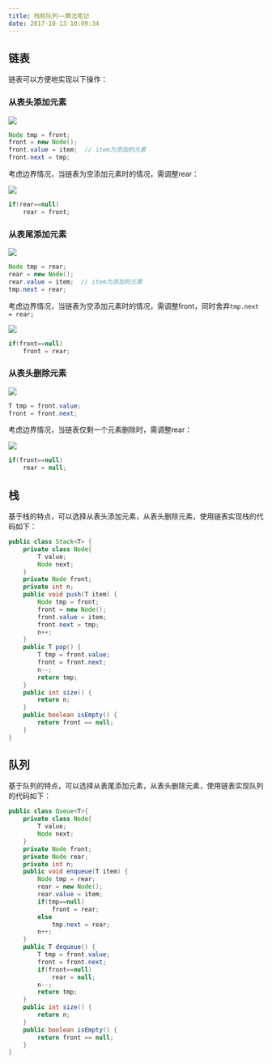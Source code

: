 ```yaml
---
title: 栈和队列——算法笔记
date: 2017-10-13 10:09:34
---
```

## 链表

链表可以方便地实现以下操作：

### 从表头添加元素

![](https://img-1256819794.cos.ap-beijing.myqcloud.com/20171012-add-from-front1.png)

<!-- more -->

``` Java
Node tmp = front;
front = new Node();
front.value = item;  // item为添加的元素
front.next = tmp;
```

考虑边界情况，当链表为空添加元素时的情况，需调整rear：

![](https://img-1256819794.cos.ap-beijing.myqcloud.com/20171012-add-from-front2.png)

``` Java
if(rear==null)
    rear = front;
```

### 从表尾添加元素

![](https://img-1256819794.cos.ap-beijing.myqcloud.com/20171012-add-from-rear1.png)

``` Java
Node tmp = rear;
rear = new Node();
rear.value = item;  // item为添加的元素
tmp.next = rear;
```

考虑边界情况，当链表为空添加元素时的情况，需调整front，同时舍弃`tmp.next = rear;`

![](https://img-1256819794.cos.ap-beijing.myqcloud.com/20171012-add-from-rear2.png)

``` Java
if(front==null)
    front = rear;
```

### 从表头删除元素

![](https://img-1256819794.cos.ap-beijing.myqcloud.com/20171012-delete-from-front1.png)

``` Java
T tmp = front.value;
front = front.next;
```

考虑边界情况，当链表仅剩一个元素删除时，需调整rear：

![](https://img-1256819794.cos.ap-beijing.myqcloud.com/20171012-delete-from-front2.png)

``` Java
if(front==null)
    rear = null;
```

## 栈

基于栈的特点，可以选择从表头添加元素，从表头删除元素，使用链表实现栈的代码如下：

``` Java
public class Stack<T> {
    private class Node{
        T value;
        Node next;
    }
    private Node front;
    private int n;
    public void push(T item) {
        Node tmp = front;
        front = new Node();
        front.value = item;
        front.next = tmp;
        n++;
    }
    public T pop() {
        T tmp = front.value;
        front = front.next;
        n--;
        return tmp;
    }
    public int size() {
        return n;
    }
    public boolean isEmpty() {
        return front == null;
    }
}
```

## 队列

基于队列的特点，可以选择从表尾添加元素，从表头删除元素，使用链表实现队列的代码如下：

``` Java
public class Queue<T>{
    private class Node{
        T value;
        Node next;
    }
    private Node front;
    private Node rear;
    private int n;
    public void enqueue(T item) {
        Node tmp = rear;
        rear = new Node();
        rear.value = item;
        if(tmp==null)
            front = rear;
        else
            tmp.next = rear;
        n++;
    }
    public T dequeue() {
        T tmp = front.value;
        front = front.next;
        if(front==null)
            rear = null;
        n--;
        return tmp;
    }
    public int size() {
        return n;
    }
    public boolean isEmpty() {
        return front == null;
    }
}
```

